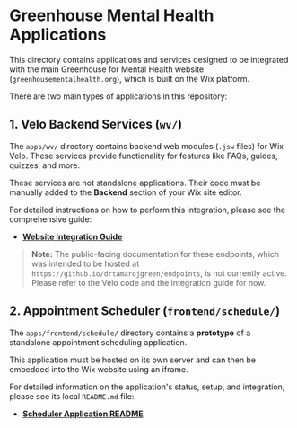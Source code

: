 # Greenhouse Mental Health Applications

This directory contains applications and services designed to be integrated with the main Greenhouse for Mental Health website (`greenhousementalhealth.org`), which is built on the Wix platform.

There are two main types of applications in this repository:

## 1. Velo Backend Services (`wv/`)

The `apps/wv/` directory contains backend web modules (`.jsw` files) for Wix Velo. These services provide functionality for features like FAQs, guides, quizzes, and more.

These services are not standalone applications. Their code must be manually added to the **Backend** section of your Wix site editor.

For detailed instructions on how to perform this integration, please see the comprehensive guide:
-   [**Website Integration Guide**](../docs/website_integration.md)

> **Note:** The public-facing documentation for these endpoints, which was intended to be hosted at `https://github.io/drtamarojgreen/endpoints`, is not currently active. Please refer to the Velo code and the integration guide for now.

## 2. Appointment Scheduler (`frontend/schedule/`)

The `apps/frontend/schedule/` directory contains a **prototype** of a standalone appointment scheduling application.

This application must be hosted on its own server and can then be embedded into the Wix website using an iframe.

For detailed information on the application's status, setup, and integration, please see its local `README.md` file:
-   [**Scheduler Application README**](./frontend/schedule/README.md)
